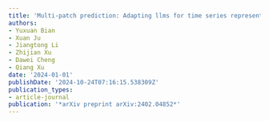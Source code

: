 ```yaml
---
title: 'Multi-patch prediction: Adapting llms for time series representation learning'
authors:
- Yuxuan Bian
- Xuan Ju
- Jiangtong Li
- Zhijian Xu
- Dawei Cheng
- Qiang Xu
date: '2024-01-01'
publishDate: '2024-10-24T07:16:15.538309Z'
publication_types:
- article-journal
publication: '*arXiv preprint arXiv:2402.04852*'
---
```

